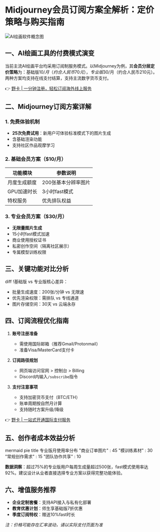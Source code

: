 # Midjourney会员订阅方案全解析：定价策略与购买指南

![AI绘画软件概念图](https://via.placeholder.com/800x400)

## 一、AI绘画工具的付费模式演变
当前主流AI绘画平台均采用订阅制服务模式。以Midjourney为例，其**会员分层定价策略**为：基础版$10/月（约合人民币70元），专业版$30/月（约合人民币210元）。两种方案均支持在线支付结算，支持主流数字货币支付。

👉 [野卡 | 一分钟注册，轻松订阅海外线上服务](https://bbtdd.com/yeka)

## 二、Midjourney订阅方案详解

### 1. 免费体验机制
- **25次免费试用**：新用户可体验标准模式下的图片生成
- 含基础渲染功能
- 支持社区作品观摩学习

### 2. 基础会员方案（$10/月）
| 功能模块       | 参数说明               |
|----------------|-----------------------|
| 月度生成额度   | 200张基本分辨率图片   |
| GPU加速时长    | 3小时fast模式          |
| 特权服务       | 优先排队权益          |

### 3. 专业会员方案（$30/月）
- **无限量图片生成**
- 15小时fast模式加速
- 商业使用授权证书
- 私密创作空间（隔离社区展示）
- 专属模型训练权限

## 三、关键功能对比分析
diff
!基础版 vs 专业版核心差异：
+ 批量生成速度：200张/分钟 vs 无限速
+ 优先渲染权限：需排队 vs 专线通道
+ 图片存储空间：30天 vs 云端永存


## 四、订阅流程优化指南
1. **账号注册准备**
   - 需使用国际邮箱（推荐Gmail/Protonmail）
   - 准备Visa/MasterCard支付卡

2. **订阅路径规划**
   - 网页端访问官网 > 控制台 > Billing
   - Discord内输入`/subscribe`指令

3. **支付注意事项**
   - 支持加密货币支付（BTC/ETH）
   - 账单周期按自然月计算
   - 支持随时方案升级/降级

👉 [野卡 | 一站式开通国际支付服务](https://bbtdd.com/yeka)

## 五、创作者成本效益分析
mermaid
pie
    title 专业版月使用率分布
    "商业订单图片" : 45
    "模训练素材" : 30
    "常规创作需求" : 15
    "团队协作共享" : 10


**数据洞察**：超过75%的专业版用户每周生成量超过500张，fast模式使用率达92%。建议设计从业者直接选择专业方案以获得完整功能体验。

## 六、增值服务推荐
- **企业定制套餐**：支持API接入与私有化部署
- **教育优惠计划**：师生享基础版7折优惠
- **季度订阅特权**：赠送10%fast时长

*注：价格可能存在汇率波动，请以实际支付页面为准*